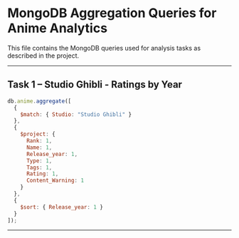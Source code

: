# MongoDB Aggregation Queries for Anime Analytics

This file contains the MongoDB queries used for analysis tasks as described in the project.

---

## Task 1 – Studio Ghibli - Ratings by Year

```javascript
db.anime.aggregate([
  {
    $match: { Studio: "Studio Ghibli" }
  },
  {
    $project: {
      Rank: 1,
      Name: 1,
      Release_year: 1,
      Type: 1,
      Tags: 1,
      Rating: 1,
      Content_Warning: 1
    }
  },
  {
    $sort: { Release_year: 1 }
  }
]);
```

---